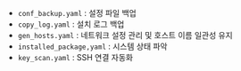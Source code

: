 - `conf_backup.yaml` : 설정 파일 백업
- `copy_log.yaml` : 설치 로그 백업
- `gen_hosts.yaml` : 네트워크 설정 관리 및 호스트 이름 일관성 유지
- `installed_package,yaml` : 시스템 상태 파악
- `key_scan.yaml` : SSH 연결 자동화